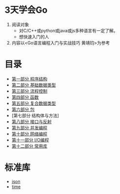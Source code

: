 # 3天学会Go
1. 阅读对象
    - 对C/C++或python或java或js多种语言有一定了解。
    - 想快速入门的人
2. 内容以<Go语言编程入门与实战技巧 黄靖钧>为参考
# 目录
- [第一部分 程序结构](./Program-Control/README.md)
- [第二部分 基础数据类型](./Basic-Data-Types/README.md)
- [第三部分 流程控制](./Control-Flow/README.md)
- [第四部分 函数](./Function/README.md)
- [第五部分 复合数据类型](./Compound-data-structure/README.md)
- [第六部分 包](./Packet/README.md)
- [第七部分 结构体与方法]
- [第八部分 接口与反射](./Interface-and-reflection/README.md)
- [第九部分 并发编程](./Concurrent-programming/README.md)
- [第十部分 网络编程](./Network_Program/README.md)
- [第十一部分 I/O编程](./I-O_Program/README.md)
- [第十二部分 常用库](./Library)

# 标准库
- [json](./Standard_Library/json/main.go)
- [time](./Standard_Library/time/main.go)
